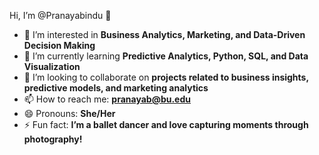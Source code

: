 Hi, I’m @Pranayabindu 👋  
- 👀 I’m interested in **Business Analytics, Marketing, and Data-Driven Decision Making**  
- 🌱 I’m currently learning **Predictive Analytics, Python, SQL, and Data Visualization**  
- 💞️ I’m looking to collaborate on **projects related to business insights, predictive models, and marketing analytics**  
- 📫 How to reach me: **pranayab@bu.edu**  
- 😄 Pronouns: **She/Her**  
- ⚡ Fun fact: **I’m a ballet dancer and love capturing moments through photography!**

<!---
Pranayabindu/Pranayabindu is a ✨ special ✨ repository because its `README.md` (this file) appears on your GitHub profile.
You can click the Preview link to take a look at your changes.
--->
